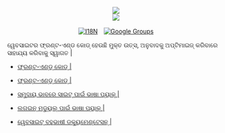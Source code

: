 <p align="center"><a href="https://xxai.art"><img src="https://cdn.jsdelivr.net/gh/xxai-art/doc/logo.svg"/></a><br/><a href="https://xxai.art"><img src="https://cdn.jsdelivr.net/gh/xxai-art/doc/xxai.svg"/></a></p><p align="center"><a href="https://github.com/xxai-art/doc#readme"><img alt="I18N" src="https://cdn.jsdelivr.net/gh/wactax/img/t.svg"/></a>　<a href="https://groups.google.com/u/0/g/xxai-art"><img alt="Google Groups" src="https://cdn.jsdelivr.net/gh/wactax/img/g-groups.svg"/></a></p>

ୱେବସାଇଟର ଫ୍ରଣ୍ଟ-ଏଣ୍ଡ କୋଡ୍ ହେଉଛି ମୁକ୍ତ ଉତ୍ସ, ଅନୁବାଦକୁ ଅପ୍ଟିମାଇଜ୍ କରିବାରେ ସାହାଯ୍ୟ କରିବାକୁ ସ୍ୱାଗତ |

* [ଫ୍ରଣ୍ଟ-ଏଣ୍ଡ୍ କୋଡ୍ |](https://github.com/xxai-art/web)

* [ଫ୍ରଣ୍ଟ-ଏଣ୍ଡ୍ କୋଡ୍ |](https://github.com/xxai-art/web)
* [ସମୁଦାୟ ଭାବରେ ସାଇଟ୍ ପାଇଁ ଭାଷା ପ୍ୟାକ୍ |](https://github.com/xxai-art/web/tree/main/i18n)
* [ଲଗଇନ୍ ମଡ୍ୟୁଲ୍ ପାଇଁ ଭାଷା ପ୍ୟାକ୍ |](https://github.com/wacpkg/user/tree/main/ui.i18n)
* [ୱେବସାଇଟ୍ ବହୁଭାଷୀ ଡକ୍ୟୁମେଣ୍ଟେସନ୍ |](https://github.com/xxai-doc)
